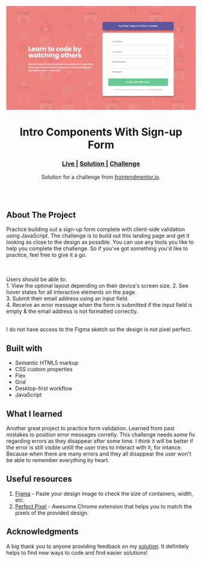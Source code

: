 <img src="/images/project-preview.png"></img>

<h1 align="center">Intro Components With Sign-up Form</h1>

<div align="center">
  <h3>
    <a href="https://intro-component-with-sign-up-form-inky-beta.vercel.app/" color="white">
      Live
    </a>
    <span> | </span>
    <a href="https://github.com/TTsintsadze/intro-component-with-sign-up-form">
      Solution
    </a>
   <span> | </span>
    <a href="https://www.frontendmentor.io/challenges/intro-component-with-signup-form-5cf91bd49edda32581d28fd1">
      Challenge
    </a>
  </h3>
</div>
<div align="center">
   Solution for a challenge from  <a href="https://www.frontendmentor.io/challenges/pricing-component-with-toggle-8vPwRMIC" target="_blank">frontendmentor.io</a>.
</div>
<br>
<br>
<br>

## About The Project

Practice building out a sign-up form complete with client-side validation using JavaScript.
The challenge is to build out this landing page and get it looking as close to the design as possible.
You can use any tools you like to help you complete the challenge. So if you've got something you'd like to practice, feel free to give it a go.

<br><br>Users should be able to:
<br>1. View the optimal layout depending on their device's screen size. 2. See hover states for all interactive elements on the page.
<br> 3. Submit their email address using an input field.
<br> 4. Receive an error message when the form is submitted if the input field is empty & the email address is not formatted correctly.
<br>
<br> <p>I do not have access to the Figma sketch so the design is not pixel perfect.</p>

## Built with

- Semantic HTML5 markup
- CSS custom properties
- Flex
- Grid
- Desktop-first workflow
- JavaScript

## What I learned

Another great project to practice form validation. Learned from past mistakes to position error messages corretly. This challenge needs some fix regarding errors as they disappear after some time. I think it will be better if the error is still visible untill the user tries to interact with it, for intance. Because when there are many errors and they all disappear the user won't be able to remember everything by heart.

## Useful resources

1. <a href="https://www.figma.com/">Figma</a> - Paste your design image to check the size of containers, width, etc.
2. <a href="https://chrome.google.com/webstore/detail/perfectpixel-by-welldonec/dkaagdgjmgdmbnecmcefdhjekcoceebi">Perfect Pixel</a> - Awesome Chrome extension that helps you to match the pixels of the provided design.

## Acknowledgments

A big thank you to anyone providing feedback on my <a href="https://www.frontendmentor.io/solutions/intro-component-with-signup-form-BfhVbWQEM">solution</a>. It definitely helps to find new ways to code and find easier solutions!
